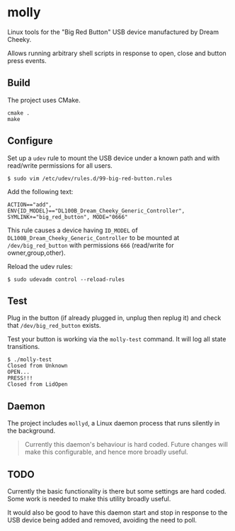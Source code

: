 # molly

Linux tools for the "Big Red Button" USB device manufactured by Dream Cheeky.

Allows running arbitrary shell scripts in response to open, close and button press events.

## Build

The project uses CMake.

    cmake .
    make

## Configure

Set up a `udev` rule to mount the USB device under a known path and with read/write permissions for all users.

    $ sudo vim /etc/udev/rules.d/99-big-red-button.rules

Add the following text:

    ACTION=="add", ENV{ID_MODEL}=="DL100B_Dream_Cheeky_Generic_Controller", SYMLINK+="big_red_button", MODE="0666"

This rule causes a device having `ID_MODEL` of `DL100B_Dream_Cheeky_Generic_Controller` to be mounted at `/dev/big_red_button` with permissions `666` (read/write for owner,group,other).

Reload the udev rules:

    $ sudo udevadm control --reload-rules

## Test

Plug in the button (if already plugged in, unplug then replug it) and check that `/dev/big_red_button` exists.

Test your button is working via the `molly-test` command. It will log all state transitions.

    $ ./molly-test
    Closed from Unknown
    OPEN...
    PRESS!!!
    Closed from LidOpen

## Daemon

The project includes `mollyd`, a Linux daemon process that runs silently in the background.

> Currently this daemon's behaviour is hard coded. Future changes will make this configurable, and hence more broadly useful.

## TODO

Currently the basic functionality is there but some settings are hard coded. Some work is needed to make this utility broadly useful.

It would also be good to have this daemon start and stop in response to the USB device being added and removed, avoiding the need to poll.
